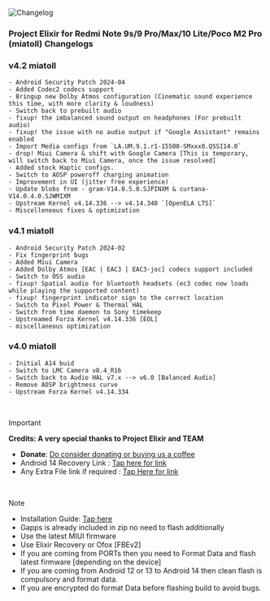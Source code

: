 ![Changelog](https://i.imgur.com/MsgqFFz.png)

### Project Elixir for Redmi Note 9s/9 Pro/Max/10 Lite/Poco M2 Pro (miatoll) Changelogs

### v4.2 miatoll

```
- Android Security Patch 2024-04
- Added Codec2 codecs support
- Bringup new Dolby Atmos configuration (Cinematic sound experience this time, with more clarity & loudness)
- Switch back to prebuilt audio
- fixup! the imbalanced sound output on headphones (For prebuilt audio)
- fixup! the issue with no audio output if "Google Assistant" remains enabled
- Import Media configs from `LA.UM.9.1.r1-15500-SMxxx0.QSSI14.0`
- drop! Miui Camera & shift with Google Camera [This is temporary, will switch back to Miui Camera, once the issue resolved]
- Added stock Haptic configs.
- Switch to AOSP poweroff charging animation
- Improvement in UI (jitter free experience)
- Update blobs from - gram-V14.0.5.0.SJPINXM & curtana-V14.0.4.0.SJWMIXM
- Upstream Kernel v4.14.336 --> v4.14.340 `[OpenELA LTS]`
- Miscelleneous fixes & optimization
```
### v4.1 miatoll

```
- Android Security Patch 2024-02
- Fix fingerprint bugs
- Added Miui Camera
- Added Dolby Atmos [EAC | EAC3 | EAC3-joc] codecs support included
- Switch to OSS audio
- fixup! Spatial audio for bluetooth headsets (ec3 codec now loads while playing the supported content)
- fixup! fingerprint indicator sign to the correct location
- Switch to Pixel Power & Thermal HAL
- Switch from time daemon to Sony timekeep
- Upstreamed Forza Kernel v4.14.336 [EOL]
- miscellaneous optimization
```

### v4.0 miatoll

```
- Initial A14 buid
- Switch to LMC Camera v8.4_R16
- Switch back to Audio HAL v7.x --> v6.0 [Balanced Audio]
- Remove AOSP brightness curve
- Upstream Forza Kernel v4.14.334
```

<br>

> [!Important]
> **Credits: A very special thanks to Project Elixir and TEAM**
> * **Donate**: [Do consider donating or buying us a coffee](https://projectelixiros.com/donate)
> * Android 14 Recovery Link : [Tap here for link](https://projectelixiros.com/download)
> * Any Extra File link if required : [Tap Here for link](https://sourceforge.net/projects/project-elixir/files/fourteen)

<br>

> [!Note]
> * Installation Guide: [Tap here](https://projectelixiros.com/download)
> * Gapps is already included in zip no need to flash additionally
> * Use the latest MIUI firmware
> * Use Elixir Recovery or Ofox [FBEv2]
> * If you are coming from PORTs then you need to Format Data and flash latest firmware [depending on the device]
> * If you are coming from Android 12 or 13 to Android 14 then clean flash is compulsory and format data.
> * If you are encrypted do format Data before flashing build to avoid bugs.
